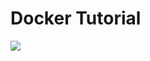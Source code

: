 # Docker Tutorial

[![](https://images.microbadger.com/badges/image/kobe25/docker-tutorial.svg)](https://microbadger.com/images/kobe25/docker-tutorial "Get your own image badge on microbadger.com")

